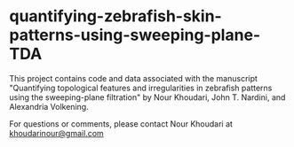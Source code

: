 # quantifying-zebrafish-skin-patterns-using-sweeping-plane-TDA
This project contains code and data associated with the manuscript "Quantifying topological features and irregularities in
zebrafish patterns using the sweeping-plane filtration" by Nour Khoudari, John T. Nardini, and Alexandria Volkening.

For questions or comments, please contact Nour Khoudari at khoudarinour@gmail.com

